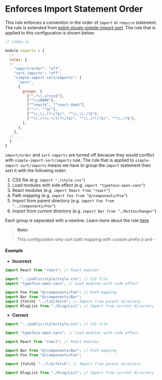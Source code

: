 # Enforces Import Statement Order

This rule enforces a convention in the order of `import` or `require` statement. The rule is extended from [eslint-plugin-simple-import-sort](https://github.com/lydell/eslint-plugin-simple-import-sort). The rule that is applied to this configuration is shown below:

```js
// index.js

module.exports = {
  // ...
  rules: {
  // ...
    "import/order": "off",
    "sort-imports": "off",
    "simple-import-sort/imports": [
      "warn",
      {
        groups: [
          ["^.+\\.s?css$"],
          ["^\\u0000"],
          ["^react$", "^react-dom$"],
          ["^~", "^@/"],
          ["^\\.\\.(?!/?$)", "^\\.\\./?$"],
          ["^\\./(?=.*/)(?!/?$)", "^\\.(?!/?$)", "^\\./?$"],
        ],
      },
    ],
  // ...
  }
}
```

`import/order` and `sort-imports` are turned off because they would conflict with `simple-import-sort/imports` rule. The rule that is applied to `simple-import-sort/imports` means we have to group the `import` statement then sort it with the following order:

1. CSS file (e.g. `import "./style.css"`)
2. Load modules with side effect (e.g. `import "typeface-open-sans"`)
3. React modules (e.g. `import React from "react"`)
4. Path mapping (e.g. `import Foo from "@/components/Foo"`)
5. Import from parent directory (e.g. `import Foo from "../components/Foo"`)
6. Import from current directory (e.g. `import Bar from "./Button/Danger"`)

Each group is separated with a newline. Learn more about the rule [here](https://github.com/lydell/eslint-plugin-simple-import-sort#custom-grouping)

> **Note:**
>
> This configuration only sort path mapping with custom prefix `@` and `~`

#### Example

- **Incorrect**

```jsx
import React from "react"; // React modules

import "../public/style/style.css"; // CSS file
import "typeface-open-sans"; // Load modules with side effect

import Foo from "@/components/Foo"; // Path mapping
import Bar from "@/components/Bar";
import {fetch} "../lib/fetch"; // Import from parent directory
import BlogList from "./blog/List"; // Import from current directory
```

- **Correct**

```jsx
import "../public/style/style.css"; // CSS file

import "typeface-open-sans"; // Load modules with side effect

import React from "react"; // React modules

import Bar from "@/components/Bar"; // Path mapping
import Foo from "@/components/Foo";

import {fetch} "../lib/fetch"; // Import from parent directory

import BlogList from "./blog/List"; // Import from current directory
```
